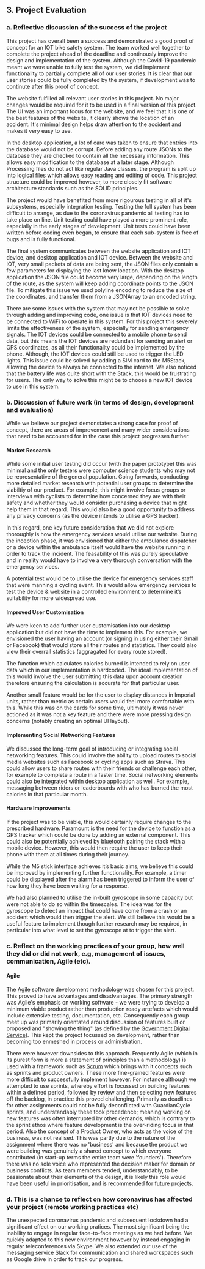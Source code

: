 ## 3. Project Evaluation

### a. Reflective discussion of the success of the project
This project has overall been a success and demonstrated a good proof of concept for an IOT bike safety system. The team worked well together to complete the project ahead of the deadline and continously improve the design and implementation of the system. Although the Covid-19 pandemic meant we were unable to fully test the system, we did implement functionality to partially complete all of our user stories. It is clear that our user stories could be fully completed by the system, if development was to continute after this proof of concept. 

The website fulfilled all relevant user stories in this project. No major changes would be required for it to be used in a final version of this project. The UI was an important focus for the website, and we feel that it is one of the best features of the website, it clearly shows the location of an accident. It's minimal design helps draw attention to the accident and makes it very easy to use. 

In the desktop application, a lot of care was taken to ensure that entries into the database would not be corrupt. Before adding any route JSONs to the database they are checked to contain all the necessary information. This allows easy modification to the database at a later stage. Although Processing files do not act like regular Java classes, the program is split up into logical files which allows easy reading and editing of code. This project structure could be improved however, to more closely fit software architecture standards such as the SOLID principles. 

The project would have benefited from more rigourous testing in all of it's subsystems, especially integration testing. Testing the full system has been difficult to arrange, as due to the coronavirus pandemic all testing has to take place on line. Unit testing could have played a more prominent role, especially in the early stages of development. Unit tests could have been written before coding even began, to ensure that each sub-system is free of bugs and is fully functional. 

The final system communicates between the website application and IOT device, and desktop application and IOT device. Between the website and IOT, very small packets of data are being sent, the JSON files only contain a few parameters for displaying the last know location. With the desktop application the JSON file could become very large, depending on the length of the route, as the system will keep adding coordinate points to the JSON file. To mitigate this issue we used polyline encoding to reduce the size of the coordinates, and transfer them from a JSONArray to an encoded string. 

There are some issues with the system that may not be possible to solve through adding and improving code, one issue is that IOT devices need to be connected to WiFi to operate in this system. For this project this severely limits the effectiveness of the system, especially for sending emergency signals. The IOT devices could be connected to a mobile phone to send data, but this means the IOT devices are redundant for sending an alert or GPS coordinates, as all their functionality could be implemented by the phone. Although, the IOT devices could still be used to trigger the LED lights. This issue could be solved by adding a SIM card to the M5Stack, allowing the device to always be connected to the internet. We also noticed that the battery life was quite short with the Stack, this would be frustrating for users. The only way to solve this might be to choose a new IOT device to use in this system.


### b. Discussion of future work (in terms of design, development and evaluation)

While we believe our project demonstates a strong case for proof of concept, there are areas of improvement and many wider considerations that need to be accounted for in the case this project progresses further.

#### Market Research
While some initial user testing did occur (with the paper prototype) this was minimal and the only testers were computer science students who may not be representative of the general population. Going forwards, conducting more detailed market research with potential user groups to determine the viabiltiy of our product. For example, this might involve focus groups or interviews with cyclists to determine how concerned they are with their safety and whether they would consider purchasing a device that might help them in that regard. This would also be a good opportunity to address any privacy concerns (as the device intends to utilise a GPS tracker).

In this regard, one key future consideration that we did not explore thoroughly is how the emergency services would utilise our website. During the inception phase, it was envisioned that either the ambulance dispatcher or a device within the ambulance itself would have the website running in order to track the incident. The feasability of this was purely speculative and in reality would have to involve a very thorough conversation with the emergency services.

A potential test would be to utilise the device for emergency services staff that were manning a cycling event. This would allow emergency services to test the device & website in a controlled environment to determine it’s suitability for more widespread use.

#### Improved User Customisation
We were keen to add further user customisation into our desktop application but did not have the time to implement this. For example, we envisioned the user having an account (or signing in using either their Gmail or Facebook) that would store all their routes and statistics. They could also view their overrall statistics (aggragated for every route stored). 

The function which calculates calories burned is intended to rely on user data which in our implementation is hardcoded. The ideal implementation of this would involve the user submitting this data upon account creation therefore ensuring the calculation is accurate for that particular user.

Another small feature would be for the user to display distances in Imperial units, rather than metric as certain users would feel more comfortable with this. While this was on the cards for some time, ultimately it was never actioned as it was not a key feature and there were more pressing design concerns (notably creating an optimal UI layout).

#### Implementing Social Networking Features
We discussed the long-term goal of introducing or integrating social networking features. This could involve the ability to upload routes to social media websites such as Facebook or cycling apps such as Strava. This could allow users to share routes with their friends or challenge each other, for example to complete a route in a faster time. Social networking elements could also be integrated within desktop application as well. For example, messaging between riders or leaderboards with who has burned the most calories in that particular month.

#### Hardware Improvements
If the project was to be viable, this would certainly require changes to the prescribed hardware. Paramount is the need for the device to function as a GPS tracker which could be done by adding an external component. This could also be potentially achieved by bluetooth pairing the stack with a mobile device. However, this would then require the user to keep their phone with them at all times during their journey.

While the M5 stick interface achieves it’s basic aims, we believe this could be improved by implementing further functionality. For example, a timer could be displayed after the alarm has been triggered to inform the user of how long they have been waiting for a response.

We had also planned to utilise the in-built gyroscope in some capacity but were not able to do so within the timescales. The idea was for the gyroscope to detect an impact that could have come from a crash or an accident which would then trigger the alert. We still believe this would be a useful feature to implement though further research may be required, in particular into what level to set the gyroscope at to trigger the alert.

### c. Reflect on the working practices of your group, how well they did or did not work, e.g, management of issues, communication, Agile (etc).

#### Agile

The [Agile](https://www.agilemanifesto.org/) software development methodology was chosen for this project.  This proved to have advantages and disadvantages.  The primary strength was Agile's emphasis on working software - we were trying to develop a minimum viable product rather than production ready artefacts which would include extensive testing, documentation, etc.  Consequently each group meet up was primarily orientated around discussion of features built or proposed and "showing the thing" (as defined by the [Government Digital Service](https://gdsengagement.blog.gov.uk/2016/11/04/what-we-mean-when-we-say-show-the-thing/)).  This kept the project focussed on development, rather than becoming too enmeshed in process or administration.

There were however downsides to this approach.  Frequently Agile (which in its purest form is more a statement of principles than a methodology) is used with a framework such as [Scrum](https://www.scrum.org) which brings with it concepts such as sprints and product owners.  These more fine-grained features were more difficult to successfully implement however.  For instance although we attempted to use sprints, whereby effort is focussed on building features within a defined period, followed by review and then selecting new features off the backlog, in practice this proved challenging.  Primarily as deadlines for other assignments could not be fully deconflicted with GuardianCycle sprints, and understandably these took precedence; meaning working on new features was often interrupted by other demands, which is contrary to the sprint ethos where feature development is the over-riding focus in that period.  Also the concept of a Product Owner, who acts as the voice of the business, was not realised.  This was partly due to the nature of the assignment where there was no 'business' and because the product we were building was genuinely a shared concept to which everyone contributed (in start-up terms the entire team were 'founders'). Therefore there was no sole voice who represented the decision maker for domain or business conflicts.  As team members tended, understandably, to be passionate about their elements of the design, it is likely this role would have been useful in prioritisation, and is recommended for future projects.

### d. This is a chance to reflect on how coronavirus has affected your project (remote working practices etc)
The unexpected coronavirus pandemic and subsequent lockdown had a significant effect on our working pratices. The most significant being the inability to engage in regular face-to-face meetings as we had before. We quickly adapted to this new environment however by instead engaging in regular teleconferences via Skype. We also extended our use of the messaging service Slack for communication and shared workspaces such as Google drive in order to track our progress.


